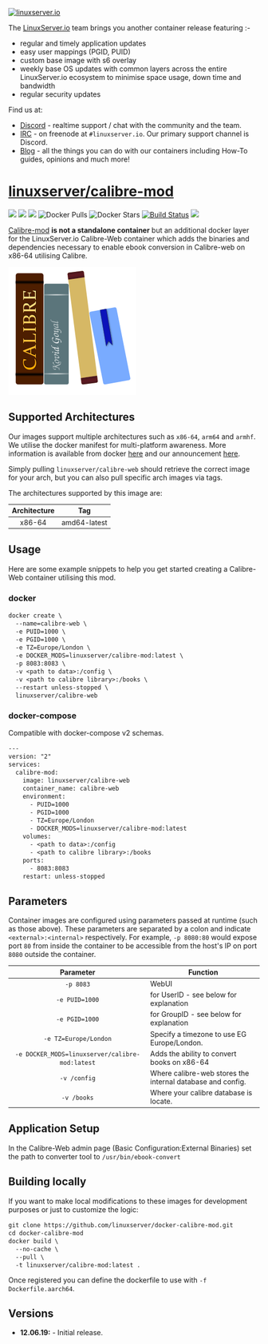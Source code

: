 [![linuxserver.io](https://raw.githubusercontent.com/linuxserver/docker-templates/master/linuxserver.io/img/linuxserver_medium.png)](https://linuxserver.io)

The [LinuxServer.io](https://linuxserver.io) team brings you another container release featuring :-

 * regular and timely application updates
 * easy user mappings (PGID, PUID)
 * custom base image with s6 overlay
 * weekly base OS updates with common layers across the entire LinuxServer.io ecosystem to minimise space usage, down time and bandwidth
 * regular security updates

Find us at:
* [Discord](https://discord.gg/YWrKVTn) - realtime support / chat with the community and the team.
* [IRC](https://irc.linuxserver.io) - on freenode at `#linuxserver.io`. Our primary support channel is Discord.
* [Blog](https://blog.linuxserver.io) - all the things you can do with our containers including How-To guides, opinions and much more!

# [linuxserver/calibre-mod](https://github.com/linuxserver/docker-calibre-mod)
[![](https://img.shields.io/discord/354974912613449730.svg?logo=discord&label=LSIO%20Discord&style=flat-square)](https://discord.gg/YWrKVTn)
[![](https://images.microbadger.com/badges/version/linuxserver/calibre-mod.svg)](https://microbadger.com/images/linuxserver/calibre-mod "Get your own version badge on microbadger.com")
[![](https://images.microbadger.com/badges/image/linuxserver/calibre-mod.svg)](https://microbadger.com/images/linuxserver/calibre-mod "Get your own version badge on microbadger.com")
![Docker Pulls](https://img.shields.io/docker/pulls/linuxserver/calibre-mod.svg)
![Docker Stars](https://img.shields.io/docker/stars/linuxserver/calibre-mod.svg)
[![Build Status](https://ci.linuxserver.io/buildStatus/icon?job=Docker-Pipeline-Builders/docker-calibre-mod/master)](https://ci.linuxserver.io/job/Docker-Pipeline-Builders/job/docker-calibre-mod/job/master/)
[![](https://lsio-ci.ams3.digitaloceanspaces.com/linuxserver/calibre-mod/latest/badge.svg)](https://lsio-ci.ams3.digitaloceanspaces.com/linuxserver/calibre-mod/latest/index.html)

[Calibre-mod](https://calibre-ebook.com/) **is not a standalone container** but an additional docker layer for the LinuxServer.io Calibre-Web container which adds the binaries and dependencies necessary to enable ebook conversion in Calibre-web on x86-64 utilising Calibre.


[![calibre-mod](https://github.com/kovidgoyal/calibre/raw/master/resources/images/lt.png)](https://calibre-ebook.com/)

## Supported Architectures

Our images support multiple architectures such as `x86-64`, `arm64` and `armhf`. We utilise the docker manifest for multi-platform awareness. More information is available from docker [here](https://github.com/docker/distribution/blob/master/docs/spec/manifest-v2-2.md#manifest-list) and our announcement [here](https://blog.linuxserver.io/2019/02/21/the-lsio-pipeline-project/). 

Simply pulling `linuxserver/calibre-web` should retrieve the correct image for your arch, but you can also pull specific arch images via tags.

The architectures supported by this image are:

| Architecture | Tag |
| :----: | --- |
| x86-64 | amd64-latest |


## Usage

Here are some example snippets to help you get started creating a Calibre-Web container utilising this mod.

### docker

```
docker create \
  --name=calibre-web \
  -e PUID=1000 \
  -e PGID=1000 \
  -e TZ=Europe/London \
  -e DOCKER_MODS=linuxserver/calibre-mod:latest \
  -p 8083:8083 \
  -v <path to data>:/config \
  -v <path to calibre library>:/books \
  --restart unless-stopped \
  linuxserver/calibre-web
```


### docker-compose

Compatible with docker-compose v2 schemas.

```
---
version: "2"
services:
  calibre-mod:
    image: linuxserver/calibre-web
    container_name: calibre-web
    environment:
      - PUID=1000
      - PGID=1000
      - TZ=Europe/London
      - DOCKER_MODS=linuxserver/calibre-mod:latest
    volumes:
      - <path to data>:/config
      - <path to calibre library>:/books
    ports:
      - 8083:8083
    restart: unless-stopped
```

## Parameters

Container images are configured using parameters passed at runtime (such as those above). These parameters are separated by a colon and indicate `<external>:<internal>` respectively. For example, `-p 8080:80` would expose port `80` from inside the container to be accessible from the host's IP on port `8080` outside the container.

| Parameter | Function |
| :----: | --- |
| `-p 8083` | WebUI |
| `-e PUID=1000` | for UserID - see below for explanation |
| `-e PGID=1000` | for GroupID - see below for explanation |
| `-e TZ=Europe/London` | Specify a timezone to use EG Europe/London. |
| `-e DOCKER_MODS=linuxserver/calibre-mod:latest` | Adds the ability to convert books on x86-64 |
| `-v /config` | Where calibre-web stores the internal database and config. |
| `-v /books` | Where your calibre database is locate. |

## Application Setup

In the Calibre-Web admin page (Basic Configuration:External Binaries) set the path to converter tool to `/usr/bin/ebook-convert`

## Building locally

If you want to make local modifications to these images for development purposes or just to customize the logic: 
```
git clone https://github.com/linuxserver/docker-calibre-mod.git
cd docker-calibre-mod
docker build \
  --no-cache \
  --pull \
  -t linuxserver/calibre-mod:latest .
```
Once registered you can define the dockerfile to use with `-f Dockerfile.aarch64`.

## Versions

* **12.06.19:** - Initial release.
